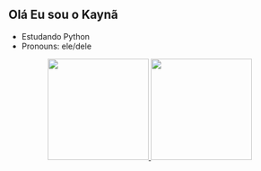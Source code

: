 ## Olá Eu sou o Kaynã

- Estudando Python
- Pronouns: ele/dele 

<div align="center">
  <a href="https://github.com/kynszz">
  <img height="180em" src="https://github-readme-stats.vercel.app/api?username=kynszz&show_icons=true&theme=dracula&include_all_commits=true&count_private=true"/>
  <img height="180em" src="https://github-readme-stats.vercel.app/api/top-langs/?username=kynszz&layout=compact&langs_count=7&theme=dracula"/>
</div>
